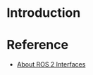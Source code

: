 # Introduction

# Reference

* [About ROS 2 Interfaces](https://index.ros.org/doc/ros2/Concepts/About-ROS-Interfaces/)